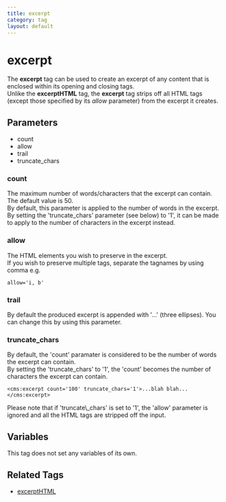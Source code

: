 ```yaml
---
title: excerpt
category: tag
layout: default
---
```


# excerpt

The **excerpt** tag can be used to create an excerpt of any content that is enclosed within its opening and closing tags.<br/>
Unlike the **excerptHTML** tag, the **excerpt** tag strips off all HTML tags (except those specified by its _allow_ parameter) from the excerpt it creates.

## Parameters

*   count
*   allow
*   trail
*   truncate\_chars

### count

The maximum number of words/characters that the excerpt can contain. The default value is 50\.<br/>
By default, this parameter is applied to the number of words in the excerpt.<br/>
By setting the 'truncate\_chars' parameter (see below)  to '1', it can be made to apply to the number of characters in the excerpt instead.

### allow

The HTML elements you wish to preserve in the excerpt.<br/>
If you wish to preserve multiple tags, separate the tagnames by using comma e.g.

```
allow='i, b'
```

### trail

By default the produced excerpt is appended with '...' (three ellipses). You can change this by using this parameter.

### truncate_chars

By default, the 'count' paramater is considered to be the number of words the excerpt can contain.<br/>
By setting the 'truncate\_chars' to '1', the 'count' becomes the number of characters the excerpt can contain.

```
<cms:excerpt count='100' truncate_chars='1'>...blah blah...</cms:excerpt>
```

<p class="notice">Please note that if 'truncate\_chars' is set to '1', the 'allow' parameter is ignored and all the HTML tags are stripped off the input.</p>

## Variables

This tag does not set any variables of its own.

## Related Tags

*   [excerptHTML](../excerpthtml.html)

